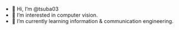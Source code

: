 - 👋 Hi, I’m @tsuba03
- 👀 I’m interested in computer vision.
- 🌱 I’m currently learning information & communication engineering.

<!---
tsuba03/tsuba03 is a ✨ special ✨ repository because its `README.md` (this file) appears on your GitHub profile.
You can click the Preview link to take a look at your changes.
--->
